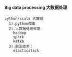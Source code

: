 #### Big data processing 大数据处理
```
python/scala 大数据
  1).python爬虫
  2).大数据处理框架：
    hadoop 
    spark 
    kafka
  3).前沿技术：
    elasticstack
```